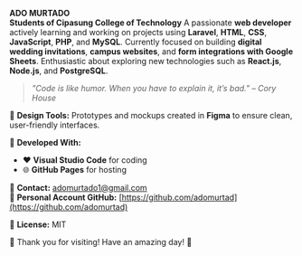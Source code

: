 **ADO MURTADO**  
**Students of Cipasung College of Technology**
A passionate **web developer** actively learning and working on projects using **Laravel**, **HTML**, **CSS**, **JavaScript**, **PHP**, and **MySQL**. Currently focused on building **digital wedding invitations**, **campus websites**, and **form integrations with Google Sheets**. Enthusiastic about exploring new technologies such as **React.js**, **Node.js**, and **PostgreSQL**.  

> _"Code is like humor. When you have to explain it, it’s bad." – Cory House_

🎨 **Design Tools:** Prototypes and mockups created in **Figma** to ensure clean, user-friendly interfaces.  

🚀 **Developed With:**  
- ❤️ **Visual Studio Code** for coding  
- 🌐 **GitHub Pages** for hosting  

📧 **Contact:** [adomurtado1@gmail.com](mailto:adomurtado1@gmail.com)  
🌟 **Personal Account GitHub:** [https://github.com/adomurtad](https://github.com/adomurtad)  

📄 **License:** MIT  

🎉 Thank you for visiting! Have an amazing day! 🌟  
